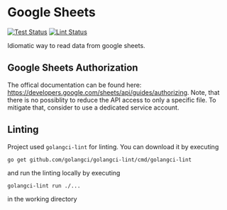 # Google Sheets

[![Test Status](https://github.com/jo-hoe/google-sheets/workflows/test/badge.svg)](https://github.com/jo-hoe/google-sheets/actions?workflow=test)
[![Lint Status](https://github.com/jo-hoe/google-sheets/workflows/lint/badge.svg)](https://github.com/jo-hoe/google-sheets/actions?workflow=lint)

Idiomatic way to read data from google sheets.

## Google Sheets Authorization

The offical documentation can be found here: <https://developers.google.com/sheets/api/guides/authorizing>.
Note, that there is no possiblity to reduce the API access to only a specific file.
To mitigate that, consider to use a dedicated service account.

## Linting

Project used `golangci-lint` for linting. You can download it by executing

```cli
go get github.com/golangci/golangci-lint/cmd/golangci-lint
```

and run the linting locally by executing

```cli
golangci-lint run ./...
```

in the working directory

